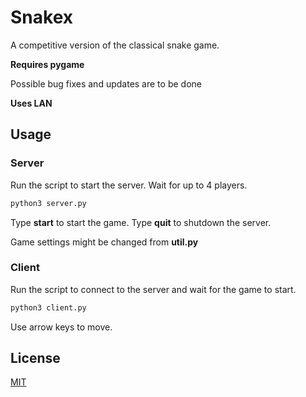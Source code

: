 # Snakex

A competitive version of the classical snake game.

**Requires pygame**

Possible bug fixes and updates are to be done

**Uses LAN**

## Usage

### Server

Run the script to start the server. Wait for up to 4 players.

```bash
python3 server.py
```

Type **start** to start the game.
Type **quit** to shutdown the server.

Game settings might be changed from **util.py**

### Client

Run the script to connect to the server and wait for the game to start.

```bash
python3 client.py
```

Use arrow keys to move.

## License
[MIT](https://choosealicense.com/licenses/mit/)
